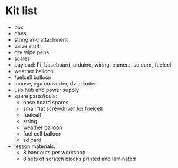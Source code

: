 # Kit list

* box
* docs
* string and attachment
* valve stuff
* dry wipe pens
* scales
* payload: Pi, baseboard, arduino, wiring, camera, sd card, fuelcell
* weather balloon
* fuelcell balloon
* mouse, vga converter, dv adapter
* usb hub and power supply
* spare parts/tools:
    * base board spares
    * small flat screwdriver for fuelcell
    * fuelcell
    * string
    * weather balloon
    * fuel cell balloon
    * sd card
* lesson materials:
    * 8 handouts per workshop
    * 8 sets of scratch blocks printed and laminated


